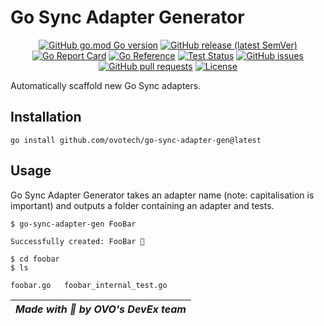 # Go Sync Adapter Generator

<div align="center">

[![GitHub go.mod Go version](https://img.shields.io/github/go-mod/go-version/ovotech/go-sync-adapter-gen?label=go&logo=go)](go.mod)
[![GitHub release (latest SemVer)](https://img.shields.io/github/v/release/ovotech/go-sync-adapter-gen)](https://github.com/ovotech/go-sync-adapter-gen/releases)
[![Go Report Card](https://goreportcard.com/badge/github.com/ovotech/go-sync-adapter-gen?style=flat)](https://goreportcard.com/report/github.com/ovotech/go-sync-adapter-gen)
[![Go Reference](https://pkg.go.dev/badge/github.com/ovotech/go-sync-adapter-gen.svg)](https://pkg.go.dev/github.com/ovotech/go-sync-adapter-gen)
[![Test Status](https://github.com/ovotech/go-sync-adapter-gen/actions/workflows/test.yml/badge.svg)](https://github.com/ovotech/go-sync-adapter-gen/actions/workflows/test.yml)
[![GitHub issues](https://img.shields.io/github/issues/ovotech/go-sync-adapter-gen?style=flat)](https://github.com/ovotech/go-sync-adapter-gen/issues)
[![GitHub pull requests](https://img.shields.io/github/issues-pr/ovotech/go-sync-adapter-gen?label=pull+requests&style=flat)](https://github.com/ovotech/go-sync-adapter-gen/pull-requests)
[![License](https://img.shields.io/github/license/ovotech/go-sync-adapter-gen?style=flat)](/LICENSE)

</div>

Automatically scaffold new Go Sync adapters.

## Installation

```shell
go install github.com/ovotech/go-sync-adapter-gen@latest
```

## Usage
Go Sync Adapter Generator takes an adapter name (note: capitalisation is important) and outputs a folder containing
an adapter and tests. 

```shell
$ go-sync-adapter-gen FooBar

Successfully created: FooBar 🎉

$ cd foobar
$ ls

foobar.go   foobar_internal_test.go
```

| *Made with 💚 by OVO's DevEx team* |
|------------------------------------|
